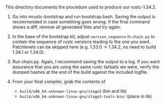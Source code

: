 This directory documents the procedure used to produce our rustc-1.34.2.

1. Go into mrustc-bootstrap and run bootstrap.bash. Saving the output is
   recommended in case something goes wrong. If the final command shows a diff,
   remove all generated files and try again.
2. In the base of the bootstrap kit, adjust `version_sequence` in `chain.py`
   to contain the sequence of rustc versions leading to the one you want.
   Patchlevels can be skipped here (e.g. 1.33.0 -> 1.34.2, no need to build
   1.34.1 or 1.34.0).
3. Run chain.py. Again, I recommend saving the output to a log. If you want
   assurance that you are using the same rustc tarballs we were, verify the
   dumped hashes at the end of the build against the included logfile.
4. From your final compiler, grab the contents of

   * `build/x86_64-unknown-linux-gnu/stage3` (bin and lib)
   * `build/x86_64-unknown-linux-gnu/stage3-tools-bin/` (place in lib)
